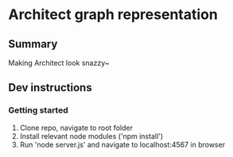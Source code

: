 # Architect graph representation
## Summary
Making Architect look snazzy~

## Dev instructions
### Getting started
1. Clone repo, navigate to root folder
2. Install relevant node modules ('npm install')
3. Run 'node server.js' and navigate to localhost:4567 in browser
